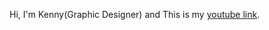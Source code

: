 Hi, I'm Kenny(Graphic Designer) and This is my [youtube link](https://www.youtube.com/@webdevkenny2400).
